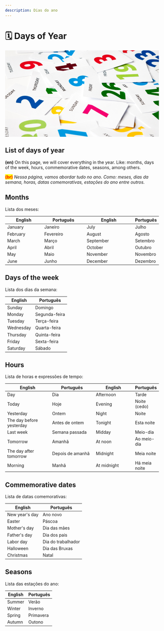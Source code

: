 ```yaml
---
description: Dias do ano
---
```


# 🗓️ Days of Year

![](../.gitbook/assets/istock-calendar-days.jpg)

## List of days of year

**(en)** On this page, we will cover everything in the year. Like: months, days of the week, hours, commemorative dates, seasons, among others.

&#x20;<mark style="color:red;">**(br)**</mark> _Nessa página, vamos abordar tudo no ano. Como: meses, dias da semana, horas, datas comemorativas, estações do ano entre outros._

## Months

Lista dos meses:

<table><thead><tr><th width="150">English</th><th width="172">Português</th><th width="207.202216066482">English</th><th>Português</th></tr></thead><tbody><tr><td>January</td><td>Janeiro</td><td>July</td><td>Julho</td></tr><tr><td>February</td><td>Fevereiro</td><td>August</td><td>Agosto</td></tr><tr><td>March</td><td>Março</td><td>September</td><td>Setembro</td></tr><tr><td>April</td><td>Abril</td><td>October</td><td>Outubro</td></tr><tr><td>May</td><td>Maio</td><td>November</td><td>Novembro</td></tr><tr><td>June</td><td>Junho </td><td>December</td><td>Dezembro</td></tr></tbody></table>

## Days of the week

Lista dos dias da semana:

| English   | Português     |
| --------- | ------------- |
| Sunday    | Domingo       |
| Monday    | Segunda-feira |
| Tuesday   | Terça-feira   |
| Wednesday | Quarta-feira  |
| Thursday  | Quinta-feira  |
| Friday    | Sexta-feira   |
| Saturday  | Sábado        |

## Hours

Lista de horas e expressões de tempo:

<table><thead><tr><th width="182">English</th><th width="172">Português</th><th width="150">English</th><th>Português</th></tr></thead><tbody><tr><td>Day</td><td>Dia</td><td>Afternoon</td><td>Tarde</td></tr><tr><td>Today</td><td>Hoje</td><td>Evening</td><td>Noite (cedo)</td></tr><tr><td>Yesterday</td><td>Ontem</td><td>Night</td><td>Noite</td></tr><tr><td>The day before yesterday</td><td>Antes de ontem</td><td>Tonight</td><td>Esta noite</td></tr><tr><td>Last week</td><td>Semana passada</td><td>Midday</td><td>Meio-dia</td></tr><tr><td>Tomorrow</td><td>Amanhã</td><td>At noon</td><td>Ao meio-dia</td></tr><tr><td>The day after tomorrow</td><td>Depois de amanhã</td><td>Midnight</td><td>Meia noite</td></tr><tr><td>Morning</td><td>Manhã</td><td>At midnight</td><td>Há meia noite</td></tr></tbody></table>

## Commemorative dates

Lista de datas comemorativas:

| English        | Português          |
| -------------- | ------------------ |
| New year's day | Ano novo           |
| Easter         | Páscoa             |
| Mother's day   | Dia das mães       |
| Father's day   | Dia dos pais       |
| Labor day      | Dia do trabalhador |
| Halloween      | Dia das Bruxas     |
| Christmas      | Natal              |

## Seasons

Lista das estações do ano:

| English | Português |
| ------- | --------- |
| Summer  | Verão     |
| Winter  | Inverno   |
| Spring  | Primavera |
| Autumn  | Outono    |
